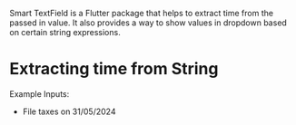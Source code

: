 Smart TextField is a Flutter package that helps to extract time from the passed in value.
It also provides a way to show values in dropdown based on certain string expressions.

# Extracting time from String

Example Inputs:

- File taxes on 31/05/2024

